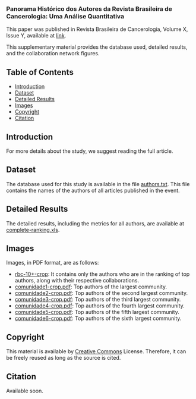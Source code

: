 ### Panorama Histórico dos Autores da Revista Brasileira de Cancerologia: Uma Análise Quantitativa

This paper was published in Revista Brasileira de Cancerologia, Volume X, Issue Y, available at [link](https://rbc.inca.gov.br/index.php/revista/issue/archive).

This supplementary material provides the database used, detailed results, and the collaboration network figures.

## Table of Contents

- [Introduction](#Introduction)
- [Dataset](#Dataset)
- [Detailed Results](#Detailed-Results)
- [Images](#Images)
- [Copyright](#Copyright)
- [Citation](#Citation)

## Introduction

For more details about the study, we suggest reading the full article.

## Dataset

The database used for this study is available in the file [authors.txt](https://github.com/Sandrocamargo/publications/blob/main/rbc25/autores.txt). This file contains the names of the authors of all articles published in the event.

## Detailed Results

The detailed results, including the metrics for all authors, are available at [complete-ranking.xls](https://github.com/Sandrocamargo/publications/blob/main/abd25/complete-ranking.xls). 

## Images

Images, in PDF format, are as follows:
- [rbc-10+-crop](https://github.com/Sandrocamargo/publications/blob/main/rbc25/rbc-10%2B-crop.pdf): It contains only the authors who are in the ranking of top authors, along with their respective collaborations.
- [comunidade1-crop.pdf](https://github.com/Sandrocamargo/publications/blob/main/rbc25/com1-crop.pdf): Top authors of the largest community.
- [comunidade2-crop.pdf](https://github.com/Sandrocamargo/publications/blob/main/rbc25/com2-crop.pdf): Top authors of the second largest community.
- [comunidade3-crop.pdf](https://github.com/Sandrocamargo/publications/blob/main/rbc25/com3-crop.pdf): Top authors of the third largest community.
- [comunidade4-crop.pdf](https://github.com/Sandrocamargo/publications/blob/main/rbc25/com4-crop.pdf): Top authors of the fourth largest community.
- [comunidade5-crop.pdf](https://github.com/Sandrocamargo/publications/blob/main/rbc25/com5-crop.pdf): Top authors of the fifth largest community.
- [comunidade6-crop.pdf](https://github.com/Sandrocamargo/publications/blob/main/rbc25/com6-crop.pdf): Top authors of the sixth largest community.


## Copyright

This material is available by [Creative Commons](https://creativecommons.org/licenses/by/3.0/) License. Therefore, it can be freely reused as long as the source is cited.

## Citation

Available soon.
